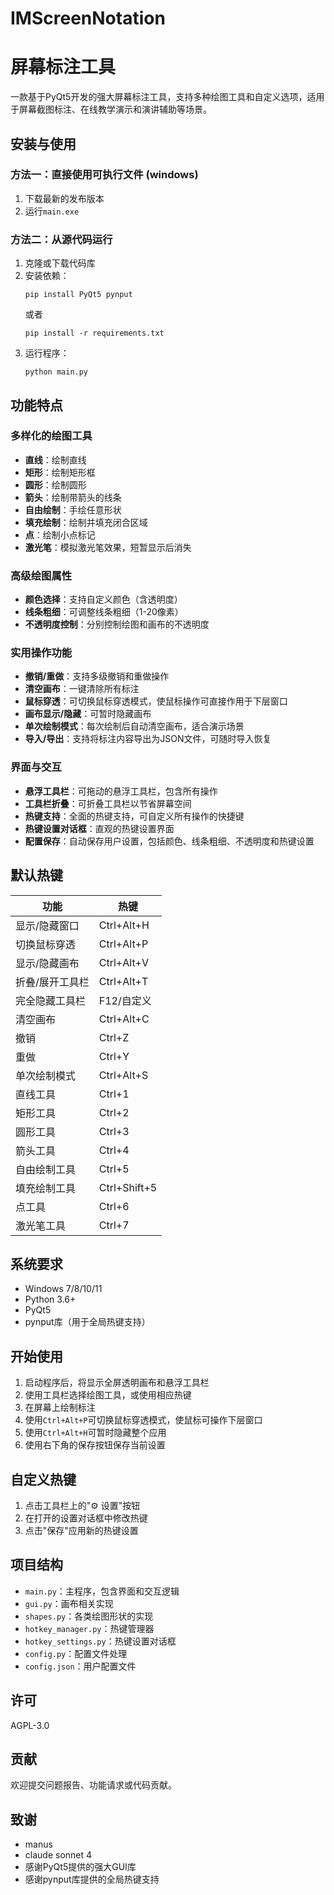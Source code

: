 # IMScreenNotation
# 屏幕标注工具

一款基于PyQt5开发的强大屏幕标注工具，支持多种绘图工具和自定义选项，适用于屏幕截图标注、在线教学演示和演讲辅助等场景。

## 安装与使用

### 方法一：直接使用可执行文件 (windows)

1. 下载最新的发布版本
2. 运行`main.exe`

### 方法二：从源代码运行

1. 克隆或下载代码库
2. 安装依赖：
   ```
   pip install PyQt5 pynput
   ```
   或者
   ```
   pip install -r requirements.txt
   ```
3. 运行程序：
   ```
   python main.py
   ```

## 功能特点

### 多样化的绘图工具
- **直线**：绘制直线
- **矩形**：绘制矩形框
- **圆形**：绘制圆形
- **箭头**：绘制带箭头的线条
- **自由绘制**：手绘任意形状
- **填充绘制**：绘制并填充闭合区域
- **点**：绘制小点标记
- **激光笔**：模拟激光笔效果，短暂显示后消失

### 高级绘图属性
- **颜色选择**：支持自定义颜色（含透明度）
- **线条粗细**：可调整线条粗细（1-20像素）
- **不透明度控制**：分别控制绘图和画布的不透明度

### 实用操作功能
- **撤销/重做**：支持多级撤销和重做操作
- **清空画布**：一键清除所有标注
- **鼠标穿透**：可切换鼠标穿透模式，使鼠标操作可直接作用于下层窗口
- **画布显示/隐藏**：可暂时隐藏画布
- **单次绘制模式**：每次绘制后自动清空画布，适合演示场景
- **导入/导出**：支持将标注内容导出为JSON文件，可随时导入恢复

### 界面与交互
- **悬浮工具栏**：可拖动的悬浮工具栏，包含所有操作
- **工具栏折叠**：可折叠工具栏以节省屏幕空间
- **热键支持**：全面的热键支持，可自定义所有操作的快捷键
- **热键设置对话框**：直观的热键设置界面
- **配置保存**：自动保存用户设置，包括颜色、线条粗细、不透明度和热键设置

## 默认热键

| 功能 | 热键 |
|-----|-----|
| 显示/隐藏窗口 | Ctrl+Alt+H |
| 切换鼠标穿透 | Ctrl+Alt+P |
| 显示/隐藏画布 | Ctrl+Alt+V |
| 折叠/展开工具栏 | Ctrl+Alt+T |
| 完全隐藏工具栏 | F12/自定义 |
| 清空画布 | Ctrl+Alt+C |
| 撤销 | Ctrl+Z |
| 重做 | Ctrl+Y |
| 单次绘制模式 | Ctrl+Alt+S |
| 直线工具 | Ctrl+1 |
| 矩形工具 | Ctrl+2 |
| 圆形工具 | Ctrl+3 |
| 箭头工具 | Ctrl+4 |
| 自由绘制工具 | Ctrl+5 |
| 填充绘制工具 | Ctrl+Shift+5 |
| 点工具 | Ctrl+6 |
| 激光笔工具 | Ctrl+7 |

## 系统要求

- Windows 7/8/10/11
- Python 3.6+
- PyQt5
- pynput库（用于全局热键支持）

## 开始使用

1. 启动程序后，将显示全屏透明画布和悬浮工具栏
2. 使用工具栏选择绘图工具，或使用相应热键
3. 在屏幕上绘制标注
4. 使用`Ctrl+Alt+P`可切换鼠标穿透模式，使鼠标可操作下层窗口
5. 使用`Ctrl+Alt+H`可暂时隐藏整个应用
6. 使用右下角的保存按钮保存当前设置

## 自定义热键

1. 点击工具栏上的"⚙️ 设置"按钮
2. 在打开的设置对话框中修改热键
3. 点击"保存"应用新的热键设置

## 项目结构

- `main.py`：主程序，包含界面和交互逻辑
- `gui.py`：画布相关实现
- `shapes.py`：各类绘图形状的实现
- `hotkey_manager.py`：热键管理器
- `hotkey_settings.py`：热键设置对话框
- `config.py`：配置文件处理
- `config.json`：用户配置文件

## 许可

AGPL-3.0

## 贡献

欢迎提交问题报告、功能请求或代码贡献。

## 致谢
- manus
- claude sonnet 4
- 感谢PyQt5提供的强大GUI库
- 感谢pynput库提供的全局热键支持

